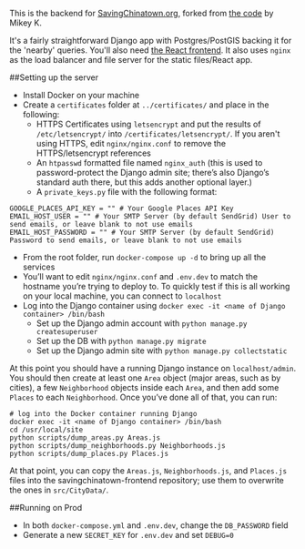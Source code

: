 This is the backend for [SavingChinatown.org](savingchinatown.org), forked from [the code](https://github.com/mikeyk/saveourfaves-server) by Mikey K.

It's a fairly straightforward Django app with Postgres/PostGIS backing it for the 'nearby' queries. You'll also need [the React frontend](https://github.com/DaPurpleDerple/savingchinatown-frontend). It also uses `nginx` as the load balancer and file server for the static files/React app.

##Setting up the server
* Install Docker on your machine
* Create a `certificates` folder at `../certificates/` and place in the following:
    * HTTPS Certificates using `letsencrypt` and put the results of `/etc/letsencrypt/` into `/certificates/letsencrypt/`. If you aren't using HTTPS, edit `nginx/nginx.conf` to remove the HTTPS/letsencrypt references
    * An `htpasswd` formatted file named `nginx_auth` (this is used to password-protect the Django admin site; there’s also Django’s standard auth there, but this adds another optional layer.)
    * A `private_keys.py` file with the following format:
```
GOOGLE_PLACES_API_KEY = "" # Your Google Places API Key
EMAIL_HOST_USER = "" # Your SMTP Server (by default SendGrid) User to send emails, or leave blank to not use emails
EMAIL_HOST_PASSWORD = "" # Your SMTP Server (by default SendGrid) Password to send emails, or leave blank to not use emails
```

* From the root folder, run `docker-compose up -d`  to bring up all the services
* You’ll want to edit `nginx/nginx.conf` and `.env.dev` to match the hostname you’re trying to deploy to. To quickly test if this is all working on your local machine, you can connect to `localhost`
* Log into the Django container using `docker exec -it <name of Django container> /bin/bash`
    * Set up the Django admin account with `python manage.py createsuperuser`
    * Set up the DB with `python manage.py migrate`
    * Set up the Django admin site with `python manage.py collectstatic`

At this point you should have a running Django instance on `localhost/admin`. You should then create at least one `Area` object (major areas, such as by cities), a few `Neighborhood` objects inside each `Area`, and then add some `Places` to each `Neighborhood`. Once you’ve done all of that, you can run:

```
# log into the Docker container running Django
docker exec -it <name of Django container> /bin/bash
cd /usr/local/site
python scripts/dump_areas.py Areas.js
python scripts/dump_neighborhoods.py Neighborhoods.js
python scripts/dump_places.py Places.js
```

At that point, you can copy the `Areas.js`, `Neighborhoods.js`, and `Places.js` files into the savingchinatown-frontend repository; use them to overwrite the ones in `src/CityData/`.

##Running on Prod
* In both `docker-compose.yml` and `.env.dev`, change the `DB_PASSWORD` field
* Generate a new `SECRET_KEY` for `.env.dev` and set `DEBUG=0` 